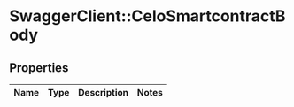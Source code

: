 # SwaggerClient::CeloSmartcontractBody

## Properties
Name | Type | Description | Notes
------------ | ------------- | ------------- | -------------

